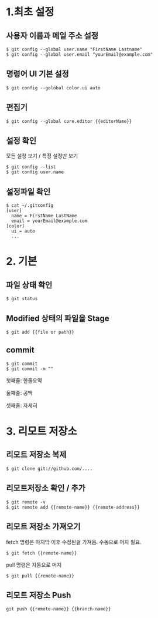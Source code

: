 # 1.최초 설정
## 사용자 이름과 메일 주소 설정
```
$ git config --global user.name "FirstName Lastname"
$ git config --global user.email "yourEmail@example.com"
```
## 명령어 UI 기본 설정
```
$ git config --golobal color.ui auto
```
## 편집기
```
$ git config --global core.editor {{editorName}}
```
## 설정 확인
모든 설정 보기 / 특정 설정만 보기
```
$ git config --list
$ git config user.name
```
## 설정파일 확인
```
$ cat ~/.gitconfig
[user]
  name = FirstName LastName
  email = yourEmail@example.com
[color]
  ui = auto
  ...
```
# 2. 기본
## 파일 상태 확인
```
$ git status
```
## Modified 상태의 파일을 Stage
```
$ git add {{file or path}}
```
## commit
```
$ git commit
$ git commit -m ""
```
첫째줄: 한줄요약

둘째줄: 공백

셋째줄: 자세히
# 3. 리모트 저장소
## 리모트 저장소 복제
```
$ git clone git://github.com/....
```
## 리모트저장소 확인 / 추가
```
$ git remote -v
$ git remote add {{remote-name}} {{remote-address}}
```
## 리모트 저장소 가져오기
fetch 명령은 마지막 이후 수정된걸 가져옴. 수동으로 머지 필요.
```
$ git fetch {{remote-name}}
```
pull 명령은 자동으로 머지
```
$ git pull {{remote-name}}
```
## 리모트 저장소 Push
```
git push {{remote-name}} {{branch-name}}
```